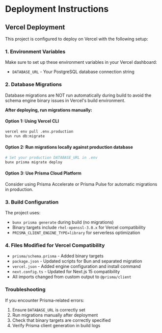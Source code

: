 # Deployment Instructions

## Vercel Deployment

This project is configured to deploy on Vercel with the following setup:

### 1. Environment Variables
Make sure to set up these environment variables in your Vercel dashboard:
- `DATABASE_URL` - Your PostgreSQL database connection string

### 2. Database Migrations
Database migrations are NOT run automatically during build to avoid the schema engine binary issues in Vercel's build environment.

**After deploying, run migrations manually:**

#### Option 1: Using Vercel CLI
```bash
vercel env pull .env.production
bun run db:migrate
```

#### Option 2: Run migrations locally against production database
```bash
# Set your production DATABASE_URL in .env
bunx prisma migrate deploy
```

#### Option 3: Use Prisma Cloud Platform
Consider using Prisma Accelerate or Prisma Pulse for automatic migrations in production.

### 3. Build Configuration
The project uses:
- `bunx prisma generate` during build (no migrations)
- Binary targets include `rhel-openssl-3.0.x` for Vercel compatibility
- `PRISMA_CLIENT_ENGINE_TYPE=library` for serverless optimization

### 4. Files Modified for Vercel Compatibility
- `prisma/schema.prisma` - Added binary targets
- `package.json` - Updated scripts for Bun and separated migration
- `vercel.json` - Added engine configuration and install command
- `next.config.ts` - Updated for Next.js 15 compatibility
- All imports changed from custom output to `@prisma/client`

### Troubleshooting
If you encounter Prisma-related errors:
1. Ensure `DATABASE_URL` is correctly set
2. Run migrations manually after deployment
3. Check that binary targets are correctly specified
4. Verify Prisma client generation in build logs
